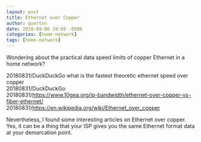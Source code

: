 ```yaml
---
layout: post
title: Ethernet over Copper
author: quorten
date: 2018-09-06 19:09 -0500
categories: [home-network]
tags: [home-network]
---
```


Wondering about the practical data speed limits of copper Ethernet in
a home network?

20180831/DuckDuckGo what is the fastest theoretic ethernet speed over
  copper  
20180831/DuckDuckGo  
20180831/https://www.10gea.org/ip-bandwidth/ethernet-over-copper-vs-fiber-ethernet/  
20180831/https://en.wikipedia.org/wiki/Ethernet_over_copper

Nevertheless, I found some interesting articles on Ethernet over
copper.  Yes, it can be a thing that your ISP gives you the same
Ethernet format data at your demarcation point.
